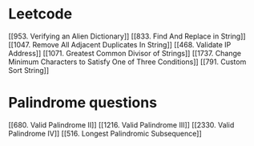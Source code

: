 
# Leetcode 

[[953. Verifying an Alien Dictionary]]
[[833. Find And Replace in String]]
[[1047. Remove All Adjacent Duplicates In String]]
[[468. Validate IP Address]]
[[1071. Greatest Common Divisor of Strings]]
[[1737. Change Minimum Characters to Satisfy One of Three Conditions]]
[[791. Custom Sort String]]

# Palindrome questions

[[680. Valid Palindrome II]]
[[1216. Valid Palindrome III]]
[[2330. Valid Palindrome IV]]
[[516. Longest Palindromic Subsequence]]

